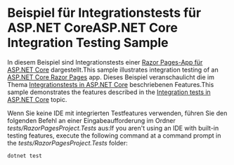 # <a name="aspnet-core-integration-testing-sample"></a><span data-ttu-id="23220-101">Beispiel für Integrationstests für ASP.NET Core</span><span class="sxs-lookup"><span data-stu-id="23220-101">ASP.NET Core Integration Testing Sample</span></span>

<span data-ttu-id="23220-102">In diesem Beispiel sind Integrationstests einer [Razor Pages-App für ASP.NET Core](https://docs.microsoft.com/aspnet/core/mvc/razor-pages) dargestellt.</span><span class="sxs-lookup"><span data-stu-id="23220-102">This sample illustrates integration testing of an [ASP.NET Core Razor Pages](https://docs.microsoft.com/aspnet/core/mvc/razor-pages) app.</span></span> <span data-ttu-id="23220-103">Dieses Beispiel veranschaulicht die im Thema [Integrationstests in ASP.NET Core](https://docs.microsoft.com/aspnet/core/test/integration-tests) beschriebenen Features.</span><span class="sxs-lookup"><span data-stu-id="23220-103">This sample demonstrates the features described in the [Integration tests in ASP.NET Core](https://docs.microsoft.com/aspnet/core/test/integration-tests) topic.</span></span>

<span data-ttu-id="23220-104">Wenn Sie keine IDE mit integrierten Testfeatures verwenden, führen Sie den folgenden Befehl an einer Eingabeaufforderung im Ordner *tests/RazorPagesProject.Tests* aus:</span><span class="sxs-lookup"><span data-stu-id="23220-104">If you aren't using an IDE with built-in testing features, execute the following command at a command prompt in the *tests/RazorPagesProject.Tests* folder:</span></span>

```dotnetcli
dotnet test
```

